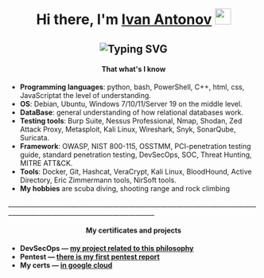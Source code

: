 <h1 align="center" style="text-align: center;">Hi there, I'm <a href="https://goo.su/oGOqm3s" target="_blank" rel="noopener">Ivan Antonov</a> <img src="https://github.com/blackcater/blackcater/raw/main/images/Hi.gif" height="32" /></h1>
<h2 align="center" a="" href="https://git.io/typing-svg" style="text-align: center;"><img src="https://readme-typing-svg.demolab.com?font=Fira+Code&amp;pause=1000&amp;color=58A6FF&amp;center=%D0%9B%D0%9E%D0%96%D0%AC&amp;vCenter=%D0%9B%D0%9E%D0%96%D0%AC&amp;repeat=%D0%B8%D1%81%D1%82%D0%B8%D0%BD%D0%BD%D1%8B%D0%B9&amp;width=435&amp;lines=Junior+engineer+for+cybersecurity" alt="Typing SVG" /></h2>
<h4 style="text-align: center;"><strong>That what's I know</strong></h4>
<ul>
<li style="font-weight: 400;" aria-level="1"><span style="font-weight: 400;"><strong>Programming languages</strong>: python, bash, PowerShell, C++, html, css, JavaScript<span>at the level of understanding.</span></span></li>
<li style="font-weight: 400;" aria-level="1"><span style="font-weight: 400;"><strong>OS</strong>: Debian, Ubuntu, Windows 7/10/11/Server 19 on the middle level.</span></li>
<li style="font-weight: 400;" aria-level="1"><span style="font-weight: 400;"><strong>DataBase</strong>: general understanding of how relational databases work.</span></li>
<li style="font-weight: 400;" aria-level="1"><span style="font-weight: 400;"><strong>Testing tools</strong>: Burp Suite, Nessus Professional, Nmap, Shodan, Zed Attack Proxy, Metasploit, Kali Linux, Wireshark, Snyk, SonarQube, Suricata.&nbsp;</span></li>
<li style="font-weight: 400;" aria-level="1"><span style="font-weight: 400;"><strong>Framework</strong>: OWASP, NIST 800-115, OSSTMM, PCI-<span>penetration testing guide, standard penetration testing</span>, DevSecOps, SOC, Threat Hunting, MITRE ATT&amp;CK.&nbsp;</span></li>
<li style="font-weight: 400;" aria-level="1"><span style="font-weight: 400;"><strong>Tools</strong>: Docker, Git, Hashcat, VeraCrypt, Kali Linux, BloodHound, Active Directory, Eric Zimmermann tools, NirSoft tools.</span></li>
<li style="font-weight: 400;" aria-level="1"><strong>My hobbies</strong> are scuba diving, shooting range and rock climbing</li>
</ul>
<p></p>
<p>____________________________________________________________________________________________________________________________</p>
<h4 style="text-align: center;"><strong>My <span>certificates and projects</span></strong></h4>
<ul>
<li style="text-align: left;"><strong>DevSecOps — <a href="https://github.com/GagalinIvan/My-first-last-vuln-app" target="_blank" rel="noopener" title=" my project related to this philosophy"> my project related to this philosophy</a></strong></li>
<li style="text-align: left;"><strong>Pentest — <a href="https://github.com/GagalinIvan/Penetration-test-report-open-version-" target="_blank" rel="noopener">there is my first pentest report</a></strong></li>
<li style="text-align: left;"><strong>My certs —&nbsp;<a href="https://drive.google.com/drive/folders/1GT9NQmUshklycpg6yT1EmXKlBfrmpxgr" target="_blank" rel="noopener">in google cloud</a></strong></li>
</ul>
<p style="text-align: center;"></p>
